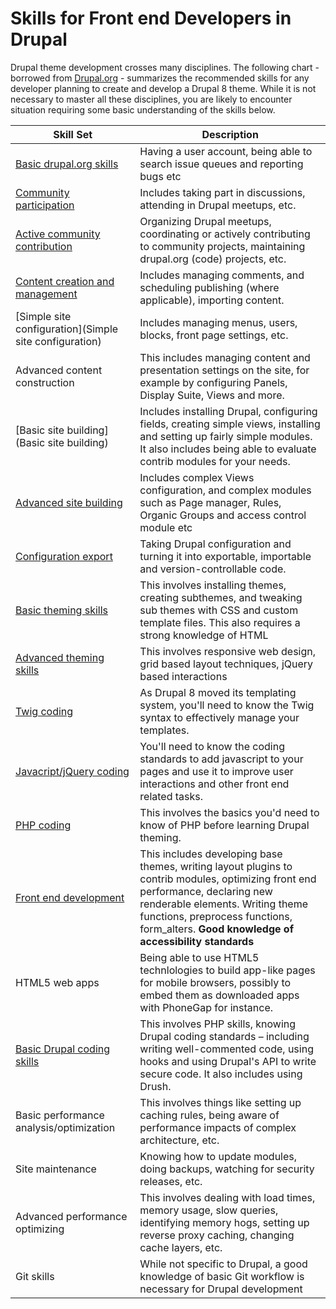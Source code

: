 # Skills for Front end Developers in Drupal

Drupal theme development crosses many disciplines. The following chart - borrowed from [Drupal.org](https://groups.drupal.org/node/172434) - summarizes the recommended skills for any developer planning to create and develop a Drupal 8 theme. While it is not necessary to master all these disciplines, you are likely to encounter situation requiring some basic understanding of the skills below.

| Skill Set | Description |
| -- | -- |
| [Basic drupal.org skills](https://groups.drupal.org/node/189299) | Having a user account, being able to search issue queues and reporting bugs etc |
| [Community participation](https://groups.drupal.org/node/189304) | Includes taking part in discussions, attending in Drupal meetups, etc. |
| [Active community contribution](https://groups.drupal.org/node/189334) | Organizing Drupal meetups, coordinating or actively contributing to community projects, maintaining drupal.org (code) projects, etc. |
| [Content creation and management](https://groups.drupal.org/node/186059) |  Includes managing comments, and scheduling publishing (where applicable), importing content. |
| [Simple site configuration](Simple site configuration) | Includes managing menus, users, blocks, front page settings, etc. |
| Advanced content construction | This includes managing content and presentation settings on the site, for example by configuring Panels, Display Suite, Views and more. |
| [Basic site building](Basic site building) | Includes installing Drupal, configuring fields, creating simple views, installing and setting up fairly simple modules. It also includes being able to evaluate contrib modules for your needs. |
| [Advanced site building](https://groups.drupal.org/node/186069) | Includes complex Views configuration, and complex modules such as Page manager, Rules, Organic Groups and access control module etc |
| [Configuration export](https://groups.drupal.org/node/189129) | Taking Drupal configuration and turning it into exportable, importable and version-controllable code. |
| [Basic theming skills](https://groups.drupal.org/node/193043) | This involves installing themes, creating subthemes, and tweaking sub themes with CSS and custom template files. This also requires a strong knowledge of HTML|
| [Advanced theming skills](https://groups.drupal.org/node/193053) | This involves responsive web design, grid based layout techniques, jQuery based interactions |
|[ Twig coding](https://www.drupal.org/theme-guide/8/twig) | As Drupal 8 moved its templating system, you'll need to know the Twig syntax to effectively manage your templates. |
|[ Javacript/jQuery coding](https://www.drupal.org/node/2269515) | You'll need to know the coding standards to add javascript to your pages and use it to improve user interactions and other front end related tasks. |
| [PHP coding](https://groups.drupal.org/node/188934) | This involves the basics you'd need to know of PHP before learning Drupal theming. |
| [Front end development ](https://grosups.drupal.org/node/193058)| This includes developing base themes, writing layout plugins to contrib modules, optimizing front end performance, declaring new renderable elements. Writing theme functions, preprocess functions, form_alters. **Good knowledge of accessibility standards**|
| HTML5 web apps | Being able to use HTML5 technlologies to build app-like pages for mobile browsers, possibly to embed them as downloaded apps with PhoneGap for instance. |
| [Basic Drupal coding skills](https://groups.drupal.org/node/189114) | This involves PHP skills, knowing Drupal coding standards – including writing well-commented code, using hooks and using Drupal's API to write secure code. It also includes using Drush. |
| Basic performance analysis/optimization | This involves things like setting up caching rules, being aware of performance impacts of complex architecture, etc. |
| Site maintenance | Knowing how to update modules, doing backups, watching for security releases, etc. |
| Advanced performance optimizing | This involves dealing with load times, memory usage, slow queries, identifying memory hogs, setting up reverse proxy caching, changing cache layers, etc. |
| Git skills | While not specific to Drupal, a good knowledge of basic Git workflow is necessary for Drupal development |